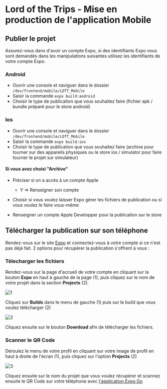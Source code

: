 # Lord of the Trips - Mise en production de l'application Mobile

## Publier le projet

Assurez-vous dans d'avoir un compte Expo, si des identifiants Expo vous sont demandés dans les manipulations suivantes utilisez les identifiants de votre compte Expo.

### Android

- Ouvrir une console et naviguer dans le dossier `/dev/frontend/mobile/LOTT_Mobile`
- Saisir la commande `expo build:android`
- Choisir le type de publication que vous souhaitez faire (fichier apk / bundle préparé pour le store android)

### Ios

- Ouvrir une console et naviguer dans le dossier `/dev/frontend/mobile/LOTT_Mobile`
- Saisir la commande `expo build:ios`
- Choisir le type de publication que vous souhaitez faire (archive pour tourner sur des appareils physiques ou le store ios / simulator pour faire tourner le projet sur simulateur)

#### Si vous avez choisi "Archive"

- Préciser si on a accès à un compte Apple

  - Y => Renseigner son compte

- Choisir si vous voulez laisser Expo gérer les fichiers de publication ou si vous voulez le faire vous-même

- Renseigner un compte Apple Developper pour la publication sur le store

<div style="page-break-after: always; break-after: page;"></div>

## Télécharger la publication sur son téléphone

Rendez-vous sur le site [Expo](https://expo.io/) et connectez-vous à votre compte si ce n'est pas déjà fait. 2 options pour récupérer la publication s'offrent à vous :

### Télecharger les fichiers

Rendez-vous sur la page d'accueil de votre compte en cliquant sur la bouton **Expo** en haut à gauche de la page (1), puis cliquez sur le nom de votre projet dans la section **Projects** (2).

![1](uploads/34789c13e7ea966cd906bfb523d40953/1.png)

Cliquez sur **Builds** dans le menu de gauche (1) puis sur le build que vous voulez télécharger (2)

![2](uploads/d96348b1198afb5cedac0bc063911d31/2.png)

Cliquez ensuite sur le bouton **Download** afin de télécharger les fichiers.

### Scanner le QR Code

Déroulez le menu de votre profil en cliquant sur votre image de profil en haut à droite de l'écran (1), puis cliquez sur l'option **Projects** (2)

![3](uploads/9f3c34189adb13b80a1db46c40497af0/3.png)

Cliquez ensuite sur le nom du projet que vous voulez récupérer et scannez ensuite le QR Code sur votre téléphone avec [l'application Expo Go](https://expo.io/client)
